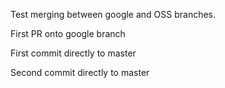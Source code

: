 Test merging between google and OSS branches.

First PR onto google branch

First commit directly to master

Second commit directly to master
